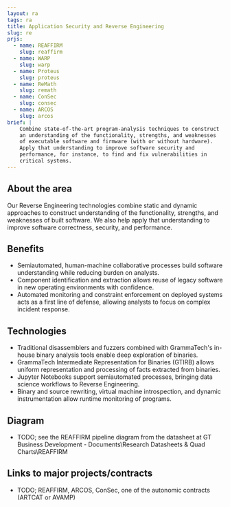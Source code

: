 ```yaml
---
layout: ra
tags: ra
title: Application Security and Reverse Engineering
slug: re
prjs:
  - name: REAFFIRM
    slug: reaffirm
  - name: WARP
    slug: warp
  - name: Proteus
    slug: proteus
  - name: ReMath
    slug: remath
  - name: ConSec
    slug: consec
  - name: ARCOS
    slug: arcos
brief: |
    Combine state-of-the-art program-analysis techniques to construct
    an understanding of the functionality, strengths, and weaknesses
    of executable software and firmware (with or without hardware).
    Apply that understanding to improve software security and
    performance, for instance, to find and fix vulnerabilities in
    critical systems.
---
```


## About the area
Our Reverse Engineering technologies combine static and dynamic approaches to construct understanding of the functionality, strengths, and weaknesses of built software. We also help apply that understanding to improve software correctness, security, and performance.

## Benefits

* Semiautomated, human-machine collaborative processes build software understanding while reducing burden on analysts.
* Component identification and extraction allows reuse of legacy software in new operating environments with confidence.
* Automated monitoring and constraint enforcement on deployed systems acts as a first line of defense, allowing analysts to focus on complex incident response.

## Technologies

* Traditional disassemblers and fuzzers combined with GrammaTech's in-house binary analysis tools enable deep exploration of binaries.
* GrammaTech Intermediate Representation for Binaries (GTIRB) allows uniform representation and processing of facts extracted from binaries.
* Jupyter Notebooks support semiautomated processes, bringing data science workflows to Reverse Engineering.
* Binary and source rewriting, virtual machine introspection, and dynamic instrumentation allow runtime monitoring of programs.

## Diagram

* TODO; see the REAFFIRM pipeline diagram from the datasheet at GT Business Development - Documents\Research Datasheets & Quad Charts\REAFFIRM

## Links to major projects/contracts

* TODO; REAFFIRM, ARCOS, ConSec, one of the autonomic contracts (ARTCAT or AVAMP)
